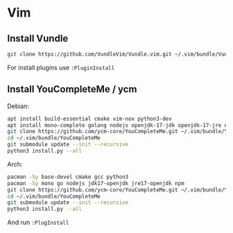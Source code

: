 # Vim

## Install Vundle

```bash
git clone https://github.com/VundleVim/Vundle.vim.git ~/.vim/bundle/Vundle.vim
```

For install plugins use ``:PluginInstall``

## Install YouCompleteMe / ycm

Debian:

```bash
apt install build-essential cmake vim-nox python3-dev
apt install mono-complete golang nodejs openjdk-17-jdk openjdk-17-jre npm
git clone https://github.com/ycm-core/YouCompleteMe.git ~/.vim/bundle/YouCompleteMe
cd ~/.vim/bundle/YouCompleteMe
git submodule update --init --recursive
python3 install.py --all
```

Arch:

```bash
pacman -Sy base-devel cmake gcc python3
pacman -Sy mono go nodejs jdk17-openjdk jre17-openjdk npm
git clone https://github.com/ycm-core/YouCompleteMe.git ~/.vim/bundle/YouCompleteMe
cd ~/.vim/bundle/YouCompleteMe
git submodule update --init --recursive
python3 install.py --all

```

And run ``:PlugInstall``
